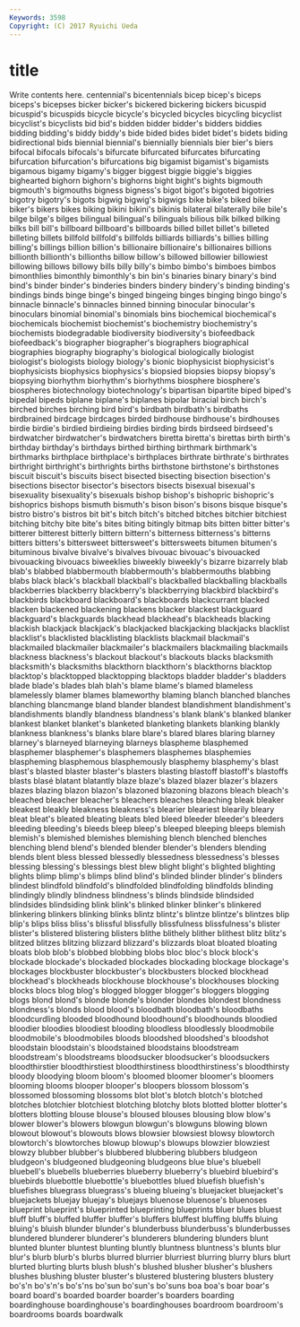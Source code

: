```yaml
---
Keywords: 3598 
Copyright: (C) 2017 Ryuichi Ueda
---
```


# title

Write contents here.
centennial's bicentennials bicep bicep's biceps biceps's bicepses
bicker bicker's bickered bickering bickers bicuspid bicuspid's bicuspids bicycle bicycle's
bicycled bicycles bicycling bicyclist bicyclist's bicyclists bid bid's bidden bidder
bidder's bidders biddies bidding bidding's biddy biddy's bide bided bides
bidet bidet's bidets biding bidirectional bids biennial biennial's biennially biennials
bier bier's biers bifocal bifocals bifocals's bifurcate bifurcated bifurcates bifurcating
bifurcation bifurcation's bifurcations big bigamist bigamist's bigamists bigamous bigamy bigamy's
bigger biggest biggie biggie's biggies bighearted bighorn bighorn's bighorns bight
bight's bights bigmouth bigmouth's bigmouths bigness bigness's bigot bigot's bigoted
bigotries bigotry bigotry's bigots bigwig bigwig's bigwigs bike bike's biked
biker biker's bikers bikes biking bikini bikini's bikinis bilateral bilaterally
bile bile's bilge bilge's bilges bilingual bilingual's bilinguals bilious bilk
bilked bilking bilks bill bill's billboard billboard's billboards billed billet
billet's billeted billeting billets billfold billfold's billfolds billiards billiards's billies
billing billing's billings billion billion's billionaire billionaire's billionaires billions billionth
billionth's billionths billow billow's billowed billowier billowiest billowing billows billowy
bills billy billy's bimbo bimbo's bimboes bimbos bimonthlies bimonthly bimonthly's
bin bin's binaries binary binary's bind bind's binder binder's binderies
binders bindery bindery's binding binding's bindings binds binge binge's binged
bingeing binges binging bingo bingo's binnacle binnacle's binnacles binned binning
binocular binocular's binoculars binomial binomial's binomials bins biochemical biochemical's biochemicals
biochemist biochemist's biochemistry biochemistry's biochemists biodegradable biodiversity biodiversity's biofeedback biofeedback's
biographer biographer's biographers biographical biographies biography biography's biological biologically biologist
biologist's biologists biology biology's bionic biophysicist biophysicist's biophysicists biophysics biophysics's
biopsied biopsies biopsy biopsy's biopsying biorhythm biorhythm's biorhythms biosphere biosphere's
biospheres biotechnology biotechnology's bipartisan bipartite biped biped's bipedal bipeds biplane
biplane's biplanes bipolar biracial birch birch's birched birches birching bird
bird's birdbath birdbath's birdbaths birdbrained birdcage birdcages birded birdhouse birdhouse's
birdhouses birdie birdie's birdied birdieing birdies birding birds birdseed birdseed's
birdwatcher birdwatcher's birdwatchers biretta biretta's birettas birth birth's birthday birthday's
birthdays birthed birthing birthmark birthmark's birthmarks birthplace birthplace's birthplaces birthrate
birthrate's birthrates birthright birthright's birthrights births birthstone birthstone's birthstones biscuit
biscuit's biscuits bisect bisected bisecting bisection bisection's bisections bisector bisector's
bisectors bisects bisexual bisexual's bisexuality bisexuality's bisexuals bishop bishop's bishopric
bishopric's bishoprics bishops bismuth bismuth's bison bison's bisons bisque bisque's
bistro bistro's bistros bit bit's bitch bitch's bitched bitches bitchier
bitchiest bitching bitchy bite bite's bites biting bitingly bitmap bits
bitten bitter bitter's bitterer bitterest bitterly bittern bittern's bitterness bitterness's
bitterns bitters bitters's bittersweet bittersweet's bittersweets bitumen bitumen's bituminous bivalve
bivalve's bivalves bivouac bivouac's bivouacked bivouacking bivouacs biweeklies biweekly biweekly's
bizarre bizarrely blab blab's blabbed blabbermouth blabbermouth's blabbermouths blabbing blabs
black black's blackball blackball's blackballed blackballing blackballs blackberries blackberry blackberry's
blackberrying blackbird blackbird's blackbirds blackboard blackboard's blackboards blackcurrant blacked blacken
blackened blackening blackens blacker blackest blackguard blackguard's blackguards blackhead blackhead's
blackheads blacking blackish blackjack blackjack's blackjacked blackjacking blackjacks blacklist blacklist's
blacklisted blacklisting blacklists blackmail blackmail's blackmailed blackmailer blackmailer's blackmailers blackmailing
blackmails blackness blackness's blackout blackout's blackouts blacks blacksmith blacksmith's blacksmiths
blackthorn blackthorn's blackthorns blacktop blacktop's blacktopped blacktopping blacktops bladder bladder's
bladders blade blade's blades blah blah's blame blame's blamed blameless
blamelessly blamer blames blameworthy blaming blanch blanched blanches blanching blancmange
bland blander blandest blandishment blandishment's blandishments blandly blandness blandness's blank
blank's blanked blanker blankest blanket blanket's blanketed blanketing blankets blanking
blankly blankness blankness's blanks blare blare's blared blares blaring blarney
blarney's blarneyed blarneying blarneys blaspheme blasphemed blasphemer blasphemer's blasphemers blasphemes
blasphemies blaspheming blasphemous blasphemously blasphemy blasphemy's blast blast's blasted blaster
blaster's blasters blasting blastoff blastoff's blastoffs blasts blasé blatant blatantly
blaze blaze's blazed blazer blazer's blazers blazes blazing blazon blazon's
blazoned blazoning blazons bleach bleach's bleached bleacher bleacher's bleachers bleaches
bleaching bleak bleaker bleakest bleakly bleakness bleakness's blearier bleariest blearily
bleary bleat bleat's bleated bleating bleats bled bleed bleeder bleeder's
bleeders bleeding bleeding's bleeds bleep bleep's bleeped bleeping bleeps blemish
blemish's blemished blemishes blemishing blench blenched blenches blenching blend blend's
blended blender blender's blenders blending blends blent bless blessed blessedly
blessedness blessedness's blesses blessing blessing's blessings blest blew blight blight's
blighted blighting blights blimp blimp's blimps blind blind's blinded blinder
blinder's blinders blindest blindfold blindfold's blindfolded blindfolding blindfolds blinding blindingly
blindly blindness blindness's blinds blindside blindsided blindsides blindsiding blink blink's
blinked blinker blinker's blinkered blinkering blinkers blinking blinks blintz blintz's
blintze blintze's blintzes blip blip's blips bliss bliss's blissful blissfully
blissfulness blissfulness's blister blister's blistered blistering blisters blithe blithely blither
blithest blitz blitz's blitzed blitzes blitzing blizzard blizzard's blizzards bloat
bloated bloating bloats blob blob's blobbed blobbing blobs bloc bloc's
block block's blockade blockade's blockaded blockades blockading blockage blockage's blockages
blockbuster blockbuster's blockbusters blocked blockhead blockhead's blockheads blockhouse blockhouse's blockhouses
blocking blocks blocs blog blog's blogged blogger blogger's bloggers blogging
blogs blond blond's blonde blonde's blonder blondes blondest blondness blondness's
blonds blood blood's bloodbath bloodbath's bloodbaths bloodcurdling blooded bloodhound bloodhound's
bloodhounds bloodied bloodier bloodies bloodiest blooding bloodless bloodlessly bloodmobile bloodmobile's
bloodmobiles bloods bloodshed bloodshed's bloodshot bloodstain bloodstain's bloodstained bloodstains bloodstream
bloodstream's bloodstreams bloodsucker bloodsucker's bloodsuckers bloodthirstier bloodthirstiest bloodthirstiness bloodthirstiness's bloodthirsty
bloody bloodying bloom bloom's bloomed bloomer bloomer's bloomers blooming blooms
blooper blooper's bloopers blossom blossom's blossomed blossoming blossoms blot blot's
blotch blotch's blotched blotches blotchier blotchiest blotching blotchy blots blotted
blotter blotter's blotters blotting blouse blouse's bloused blouses blousing blow
blow's blower blower's blowers blowgun blowgun's blowguns blowing blown blowout
blowout's blowouts blows blowsier blowsiest blowsy blowtorch blowtorch's blowtorches blowup
blowup's blowups blowzier blowziest blowzy blubber blubber's blubbered blubbering blubbers
bludgeon bludgeon's bludgeoned bludgeoning bludgeons blue blue's bluebell bluebell's bluebells
blueberries blueberry blueberry's bluebird bluebird's bluebirds bluebottle bluebottle's bluebottles blued
bluefish bluefish's bluefishes bluegrass bluegrass's blueing blueing's bluejacket bluejacket's bluejackets
bluejay bluejay's bluejays bluenose bluenose's bluenoses blueprint blueprint's blueprinted blueprinting
blueprints bluer blues bluest bluff bluff's bluffed bluffer bluffer's bluffers
bluffest bluffing bluffs bluing bluing's bluish blunder blunder's blunderbuss blunderbuss's
blunderbusses blundered blunderer blunderer's blunderers blundering blunders blunt blunted blunter
bluntest blunting bluntly bluntness bluntness's blunts blur blur's blurb blurb's
blurbs blurred blurrier blurriest blurring blurry blurs blurt blurted blurting
blurts blush blush's blushed blusher blusher's blushers blushes blushing bluster
bluster's blustered blustering blusters blustery bo's'n bo's'n's bo's'ns bo'sun bo'sun's
bo'suns boa boa's boar boar's board board's boarded boarder boarder's
boarders boarding boardinghouse boardinghouse's boardinghouses boardroom boardroom's boardrooms boards boardwalk
